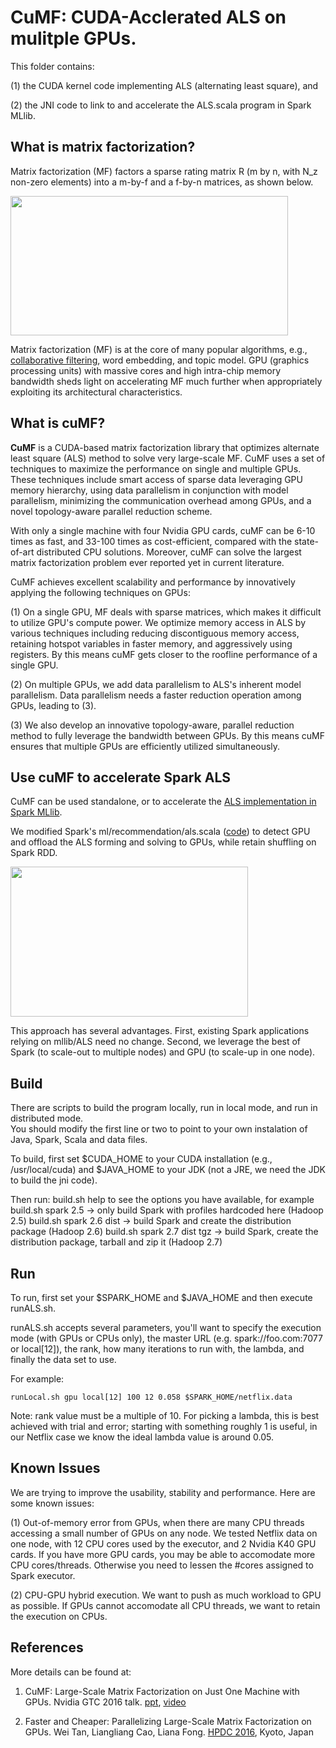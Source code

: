 # CuMF: CUDA-Acclerated ALS on mulitple GPUs. 

This folder contains:

(1) the CUDA kernel code implementing ALS (alternating least square), and 

(2) the JNI code to link to and accelerate the ALS.scala program in Spark MLlib.

## What is matrix factorization?

Matrix factorization (MF) factors a sparse rating matrix R (m by n, with N_z non-zero elements) into a m-by-f and a f-by-n matrices, as shown below.

<img src=https://github.com/wei-tan/CUDA-MLlib/raw/master/als/images/mf.png width=444 height=223 />
 
Matrix factorization (MF) is at the core of many popular algorithms, e.g., [collaborative filtering](https://en.wikipedia.org/wiki/Collaborative_filtering), word embedding, and topic model. GPU (graphics processing units) with massive cores and high intra-chip memory bandwidth sheds light on accelerating MF much further when appropriately exploiting its architectural characteristics.

## What is cuMF?

**CuMF** is a CUDA-based matrix factorization library that optimizes alternate least square (ALS) method to solve very large-scale MF. CuMF uses a set of techniques to maximize the performance on single and multiple GPUs. These techniques include smart access of sparse data leveraging GPU memory hierarchy, using data parallelism in conjunction with model parallelism, minimizing the communication overhead among GPUs, and a novel topology-aware parallel reduction scheme.

With only a single machine with four Nvidia GPU cards, cuMF can be 6-10 times as fast, and 33-100 times as cost-efficient, compared with the state-of-art distributed CPU solutions. Moreover, cuMF can solve the largest matrix factorization problem ever reported yet in current literature. 

CuMF achieves excellent scalability and performance by innovatively applying the following techniques on GPUs:  

(1) On a single GPU, MF deals with sparse matrices, which makes it difficult to utilize GPU's compute power. We optimize memory access in ALS by various techniques including reducing discontiguous memory access, retaining hotspot variables in faster memory, and aggressively using registers. By this means cuMF gets closer to the roofline performance of a single GPU. 

(2) On multiple GPUs, we add data parallelism to ALS's inherent model parallelism. Data parallelism needs a faster reduction operation among GPUs, leading to (3).

(3) We also develop an innovative topology-aware, parallel reduction method to fully leverage the bandwidth between GPUs. By this means cuMF ensures that multiple GPUs are efficiently utilized simultaneously.

## Use cuMF to accelerate Spark ALS

CuMF can be used standalone, or to accelerate the [ALS implementation in Spark MLlib](https://github.com/apache/spark/blob/master/mllib/src/main/scala/org/apache/spark/ml/recommendation/ALS.scala).

We modified Spark's ml/recommendation/als.scala ([code](https://github.com/wei-tan/SparkGPU/blob/MLlib/mllib/src/main/scala/org/apache/spark/ml/recommendation/ALS.scala)) to detect GPU and offload the ALS forming and solving to GPUs, while retain shuffling on Spark RDD. 

<img src=https://github.com/wei-tan/CUDA-MLlib/raw/master/als/images/spark-gpu.png width=380 height=240 />

This approach has several advantages. First, existing Spark applications relying on mllib/ALS need no change. Second, we leverage the best of Spark (to scale-out to multiple nodes) and GPU (to scale-up in one node).

## Build
There are scripts to build the program locally, run in local mode, and run in distributed mode.  
You should modify the first line or two to point to your own instalation of Java, Spark, Scala and data files.

To build, first set $CUDA_HOME to your CUDA installation (e.g., /usr/local/cuda) and $JAVA_HOME to your JDK (not a JRE, we need the JDK to build the jni code).

Then run:
	build.sh help to see the options you have available, for example
	build.sh spark 2.5 -> only build Spark with profiles hardcoded here (Hadoop 2.5)
        build.sh spark 2.6 dist -> build Spark and create the distribution package (Hadoop 2.6)
        build.sh spark 2.7 dist tgz -> build Spark, create the distribution package, tarball and zip it (Hadoop 2.7)

## Run

To run, first set your $SPARK_HOME and $JAVA_HOME and then execute runALS.sh.

runALS.sh accepts several parameters, you'll want to specify the execution mode (with GPUs or CPUs only), the master URL (e.g. spark://foo.com:7077 or local[12]), the rank, how many iterations to run with, the lambda, and finally the data set to use.

For example:

	runLocal.sh gpu local[12] 100 12 0.058 $SPARK_HOME/netflix.data

Note: rank value must be a multiple of 10.
For picking a lambda, this is best achieved with trial and error; starting with something roughly 1 is useful, in our Netflix case we know the ideal lambda value is around 0.05.

## Known Issues
We are trying to improve the usability, stability and performance. Here are some known issues:

(1) Out-of-memory error from GPUs, when there are many CPU threads accessing a small number of GPUs on any node. We tested Netflix data on one node, with 12 CPU cores used by the executor, and 2 Nvidia K40 GPU cards. If you have more GPU cards, you may be able to accomodate more CPU cores/threads. Otherwise you need to lessen the #cores assigned to Spark executor.

(2) CPU-GPU hybrid execution. We want to push as much workload to GPU as possible. If GPUs cannot accomodate all CPU threads, we want to retain the execution on CPUs.

## References

More details can be found at:

1) CuMF: Large-Scale Matrix Factorization on Just One Machine with GPUs. Nvidia GTC 2016 talk. [ppt](http://www.slideshare.net/tanwei/s6211-cumf-largescale-matrix-factorization-on-just-one-machine-with-gpus), [video](http://on-demand.gputechconf.com/gtc/2016/video/S6211.html)

2) Faster and Cheaper: Parallelizing Large-Scale Matrix Factorization on GPUs. Wei Tan, Liangliang Cao, Liana Fong. [HPDC 2016](http://arxiv.org/abs/1603.03820), Kyoto, Japan

